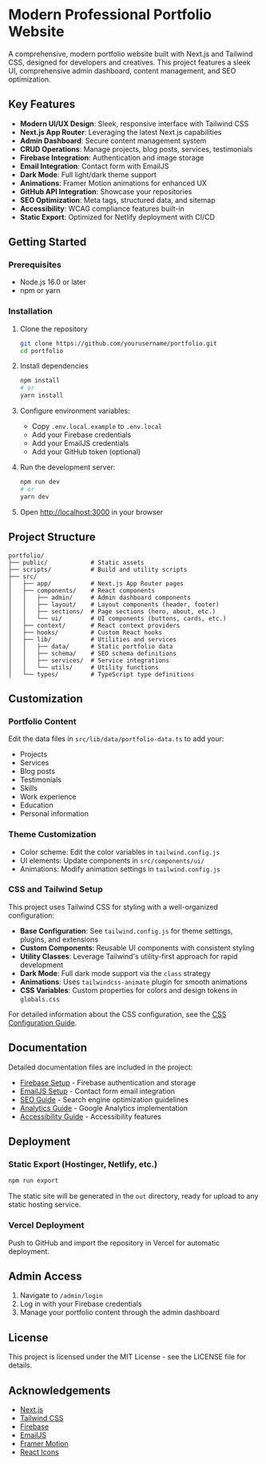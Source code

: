 # Modern Professional Portfolio Website

A comprehensive, modern portfolio website built with Next.js and Tailwind CSS, designed for developers and creatives. This project features a sleek UI, comprehensive admin dashboard, content management, and SEO optimization.

## Key Features

- **Modern UI/UX Design**: Sleek, responsive interface with Tailwind CSS
- **Next.js App Router**: Leveraging the latest Next.js capabilities
- **Admin Dashboard**: Secure content management system
- **CRUD Operations**: Manage projects, blog posts, services, testimonials
- **Firebase Integration**: Authentication and image storage
- **Email Integration**: Contact form with EmailJS
- **Dark Mode**: Full light/dark theme support
- **Animations**: Framer Motion animations for enhanced UX
- **GitHub API Integration**: Showcase your repositories
- **SEO Optimization**: Meta tags, structured data, and sitemap
- **Accessibility**: WCAG compliance features built-in
- **Static Export**: Optimized for Netlify deployment with CI/CD

## Getting Started

### Prerequisites

- Node.js 16.0 or later
- npm or yarn

### Installation

1. Clone the repository
   ```bash
   git clone https://github.com/yourusername/portfolio.git
   cd portfolio
   ```

2. Install dependencies
   ```bash
   npm install
   # or
   yarn install
   ```

3. Configure environment variables:
   - Copy `.env.local.example` to `.env.local`
   - Add your Firebase credentials
   - Add your EmailJS credentials
   - Add your GitHub token (optional)

4. Run the development server:
   ```bash
   npm run dev
   # or
   yarn dev
   ```

5. Open [http://localhost:3000](http://localhost:3000) in your browser

## Project Structure

```
portfolio/
├── public/            # Static assets
├── scripts/           # Build and utility scripts
├── src/
│   ├── app/           # Next.js App Router pages
│   ├── components/    # React components
│   │   ├── admin/     # Admin dashboard components
│   │   ├── layout/    # Layout components (header, footer)
│   │   ├── sections/  # Page sections (hero, about, etc.)
│   │   └── ui/        # UI components (buttons, cards, etc.)
│   ├── context/       # React context providers
│   ├── hooks/         # Custom React hooks
│   ├── lib/           # Utilities and services
│   │   ├── data/      # Static portfolio data
│   │   ├── schema/    # SEO schema definitions
│   │   ├── services/  # Service integrations
│   │   └── utils/     # Utility functions
│   └── types/         # TypeScript type definitions
```

## Customization

### Portfolio Content

Edit the data files in `src/lib/data/portfolio-data.ts` to add your:
- Projects
- Services
- Blog posts
- Testimonials
- Skills
- Work experience
- Education
- Personal information

### Theme Customization

- Color scheme: Edit the color variables in `tailwind.config.js`
- UI elements: Update components in `src/components/ui/`
- Animations: Modify animation settings in `tailwind.config.js`

### CSS and Tailwind Setup

This project uses Tailwind CSS for styling with a well-organized configuration:

- **Base Configuration**: See `tailwind.config.js` for theme settings, plugins, and extensions
- **Custom Components**: Reusable UI components with consistent styling
- **Utility Classes**: Leverage Tailwind's utility-first approach for rapid development
- **Dark Mode**: Full dark mode support via the `class` strategy
- **Animations**: Uses `tailwindcss-animate` plugin for smooth animations
- **CSS Variables**: Custom properties for colors and design tokens in `globals.css`

For detailed information about the CSS configuration, see the [CSS Configuration Guide](./CSS_CONFIGURATION.md).

## Documentation

Detailed documentation files are included in the project:

- [Firebase Setup](./FIREBASE_SETUP.md) - Firebase authentication and storage
- [EmailJS Setup](./EMAILJS_SETUP.md) - Contact form email integration
- [SEO Guide](./SEO_GUIDE.md) - Search engine optimization guidelines
- [Analytics Guide](./ANALYTICS_GUIDE.md) - Google Analytics implementation
- [Accessibility Guide](./ACCESSIBILITY_GUIDE.md) - Accessibility features

## Deployment

### Static Export (Hostinger, Netlify, etc.)

```bash
npm run export
```

The static site will be generated in the `out` directory, ready for upload to any static hosting service.

### Vercel Deployment

Push to GitHub and import the repository in Vercel for automatic deployment.

## Admin Access

1. Navigate to `/admin/login`
2. Log in with your Firebase credentials
3. Manage your portfolio content through the admin dashboard

## License

This project is licensed under the MIT License - see the LICENSE file for details.

## Acknowledgements

- [Next.js](https://nextjs.org/)
- [Tailwind CSS](https://tailwindcss.com/)
- [Firebase](https://firebase.google.com/)
- [EmailJS](https://www.emailjs.com/)
- [Framer Motion](https://www.framer.com/motion/)
- [React Icons](https://react-icons.github.io/react-icons/)
